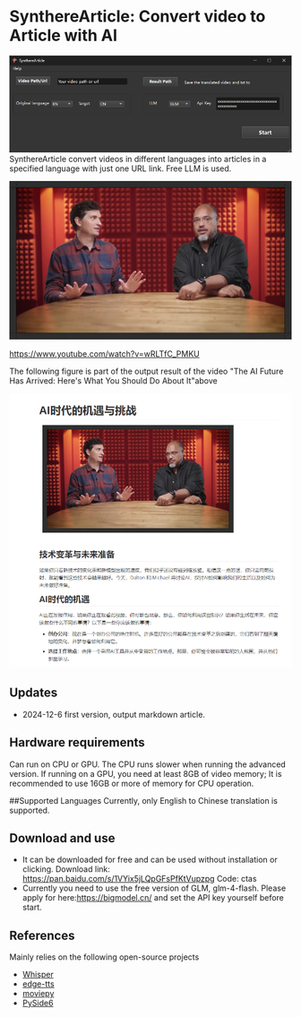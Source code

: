 # SynthereArticle: Convert video to Article with AI

![mainframe](./resource/main.png) 
SynthereArticle convert videos in different languages into articles in a specified language with just one URL link. Free LLM is used.
<br>

![ai-future](./resource/ai-future.png) 

https://www.youtube.com/watch?v=wRLTfC_PMKU

The following figure is part of the output result of the video "The AI Future Has Arrived: Here's What You Should Do About It"above

![result](./resource/result.png) 


##  Updates

- 2024-12-6 first version, output markdown article.



## Hardware requirements

 Can run on CPU or GPU. The CPU runs slower when running the advanced version. If running on a GPU, you need at least 8GB of video memory; It is recommended to use 16GB or more of memory for CPU operation.



##Supported Languages
Currently, only English to Chinese translation is supported.

##  Download and use

* It can be downloaded for free and can be used without installation or clicking. Download link: https://pan.baidu.com/s/1VYix5jLQpGFsPfKtVupzpg  Code: ctas
* Currently you need to use the free version of GLM, glm-4-flash. Please apply for here:https://bigmodel.cn/ and set the API key yourself before start.



## References
Mainly relies on the following open-source projects
- [Whisper](https://github.com/openai/whisper) 
- [edge-tts](https://github.com/rany2/edge-tts)
- [moviepy](https://github.com/Zulko/moviepy)
- [PySide6](https://pypi.org/project/PySide6/)









